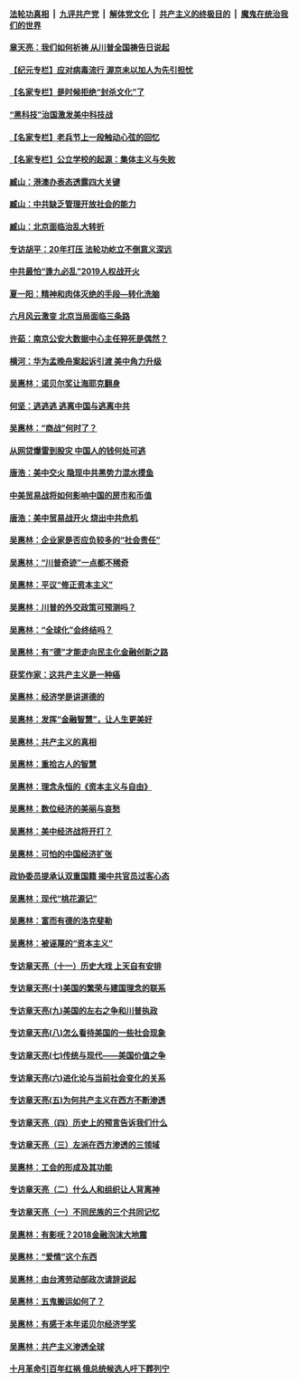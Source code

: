 ####  [法轮功真相](../../../../basic/blob/master/README.md?t=06201602) &nbsp;|&nbsp; [九评共产党](../../../../9ping.md/blob/master/README.md?t=06201602) &nbsp;|&nbsp; [解体党文化](../../../../jtdwh.md/blob/master/README.md?t=06201602)  &nbsp;|&nbsp; [共产主义的终极目的](../../../../gczydzjmd.md/blob/master/README.md?t=06201602) &nbsp;|&nbsp; [魔鬼在统治我们的世界](../../../../mgztzwmdsj.md/blob/master/README.md?t=06201602) 

#### [章天亮：我们如何祈祷 从川普全国祷告日说起](../pages/nsc423/n11944627.md?t=06201602) 

#### [【纪元专栏】应对病毒流行 渥京未以加人为先引担忧](../pages/nsc423/n11875714.md?t=06201602) 

#### [【名家专栏】是时候拒绝“封杀文化”了](../pages/nsc423/n11814093.md?t=06201602) 

#### [“黑科技”治国激发美中科技战](../pages/nsc423/n11638056.md?t=06201602) 

#### [【名家专栏】老兵节上一段触动心弦的回忆](../pages/nsc423/n11646016.md?t=06201602) 

#### [【名家专栏】公立学校的起源：集体主义与失败](../pages/nsc423/n11601833.md?t=06201602) 

#### [臧山：港澳办表态透露四大关键](../pages/nsc423/n11421628.md?t=06201602) 

#### [臧山：中共缺乏管理开放社会的能力](../pages/nsc423/n11407457.md?t=06201602) 

#### [臧山：北京面临治乱大转折](../pages/nsc423/n11406895.md?t=06201602) 

#### [专访胡平：20年打压 法轮功屹立不倒意义深远](../pages/nsc423/n11398800.md?t=06201602) 

#### [中共最怕“逢九必乱”2019人权战开火](../pages/nsc423/n11385248.md?t=06201602) 

#### [夏一阳：精神和肉体灭绝的手段—转化洗脑](../pages/nsc423/n11368250.md?t=06201602) 

#### [六月风云激变 北京当局面临三条路](../pages/nsc423/n11313668.md?t=06201602) 

#### [许茹：南京公安大数据中心主任猝死是偶然？](../pages/nsc423/n11064744.md?t=06201602) 

#### [横河：华为孟晚舟案起诉引渡 美中角力升级](../pages/nsc423/n11027230.md?t=06201602) 

#### [吴惠林：诺贝尔奖让海耶克翻身](../pages/nsc423/n10890049.md?t=06201602) 

#### [何坚：逃逃逃 逃离中国与逃离中共](../pages/nsc423/n10592891.md?t=06201602) 

#### [吴惠林：“商战”何时了？](../pages/nsc423/n10573558.md?t=06201602) 

#### [从网贷爆雷到股灾 中国人的钱何处可逃](../pages/nsc423/n10572800.md?t=06201602) 

#### [唐浩：美中交火 隐现中共黑势力混水摸鱼](../pages/nsc423/n10544040.md?t=06201602) 

#### [中美贸易战将如何影响中国的房市和币值](../pages/nsc423/n10543697.md?t=06201602) 

#### [唐浩：美中贸易战开火 烧出中共危机](../pages/nsc423/n10540126.md?t=06201602) 

#### [吴惠林：企业家是否应负较多的“社会责任”](../pages/nsc423/n10535022.md?t=06201602) 

#### [吴惠林：“川普奇迹”一点都不稀奇](../pages/nsc423/n10512808.md?t=06201602) 

#### [吴惠林：平议“修正资本主义”](../pages/nsc423/n10495724.md?t=06201602) 

#### [吴惠林：川普的外交政策可预测吗？](../pages/nsc423/n10462387.md?t=06201602) 

#### [吴惠林：“全球化”会终结吗？](../pages/nsc423/n10452838.md?t=06201602) 

#### [吴惠林：有“德”才能走向民主化金融创新之路](../pages/nsc423/n10432292.md?t=06201602) 

#### [获奖作家：这共产主义是一种癌](../pages/nsc423/n10431541.md?t=06201602) 

#### [吴惠林：经济学是讲道德的](../pages/nsc423/n10398014.md?t=06201602) 

#### [吴惠林：发挥“金融智慧”，让人生更美好](../pages/nsc423/n10375019.md?t=06201602) 

#### [吴惠林：共产主义的真相](../pages/nsc423/n10351394.md?t=06201602) 

#### [吴惠林：重拾古人的智慧](../pages/nsc423/n10337691.md?t=06201602) 

#### [吴惠林：理念永恒的《资本主义与自由》](../pages/nsc423/n10316274.md?t=06201602) 

#### [吴惠林：数位经济的美丽与哀愁](../pages/nsc423/n10292946.md?t=06201602) 

#### [吴惠林：美中经济战将开打？](../pages/nsc423/n10258825.md?t=06201602) 

#### [吴惠林：可怕的中国经济扩张](../pages/nsc423/n10219147.md?t=06201602) 

#### [政协委员提承认双重国籍 揭中共官员过客心态](../pages/nsc423/n10208809.md?t=06201602) 

#### [吴惠林：现代“桃花源记”](../pages/nsc423/n10185234.md?t=06201602) 

#### [吴惠林：富而有德的洛克斐勒](../pages/nsc423/n10142264.md?t=06201602) 

#### [吴惠林：被诬蔑的“资本主义”](../pages/nsc423/n10124816.md?t=06201602) 

#### [专访章天亮（十一）历史大戏 上天自有安排](../pages/nsc423/n10094905.md?t=06201602) 

#### [专访章天亮(十)美国的繁荣与建国理念的联系](../pages/nsc423/n10094899.md?t=06201602) 

#### [专访章天亮(九)美国的左右之争和川普执政](../pages/nsc423/n10094889.md?t=06201602) 

#### [专访章天亮(八)怎么看待美国的一些社会现象](../pages/nsc423/n10094857.md?t=06201602) 

#### [专访章天亮(七)传统与现代——美国价值之争](../pages/nsc423/n10093140.md?t=06201602) 

#### [专访章天亮(六)进化论与当前社会变化的关系](../pages/nsc423/n10092036.md?t=06201602) 

#### [专访章天亮(五)为何共产主义在西方不断渗透](../pages/nsc423/n10083620.md?t=06201602) 

#### [专访章天亮（四）历史上的预言告诉我们什么](../pages/nsc423/n10083606.md?t=06201602) 

#### [专访章天亮（三）左派在西方渗透的三领域](../pages/nsc423/n10081115.md?t=06201602) 

#### [吴惠林：工会的形成及其功能](../pages/nsc423/n10080633.md?t=06201602) 

#### [专访章天亮（二）什么人和组织让人背离神](../pages/nsc423/n10076637.md?t=06201602) 

#### [专访章天亮（一）不同民族的三个共同记忆](../pages/nsc423/n10074188.md?t=06201602) 

#### [吴惠林：有影呒？2018金融泡沫大地震](../pages/nsc423/n10040534.md?t=06201602) 

#### [吴惠林：“爱情”这个东西](../pages/nsc423/n10019423.md?t=06201602) 

#### [吴惠林：由台湾劳动部政次请辞说起](../pages/nsc423/n9979679.md?t=06201602) 

#### [吴惠林：五鬼搬运如何了？](../pages/nsc423/n9925338.md?t=06201602) 

#### [吴惠林：有感于本年诺贝尔经济学奖](../pages/nsc423/n9871883.md?t=06201602) 

#### [吴惠林：共产主义渗透全球](../pages/nsc423/n9812748.md?t=06201602) 

#### [十月革命引百年红祸 俄总统候选人吁下葬列宁](../pages/nsc423/n9810182.md?t=06201602) 

